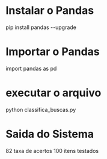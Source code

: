 # Instalar o Pandas
pip install pandas --upgrade

# Importar o Pandas
import pandas as pd

# executar o arquivo
python classifica_buscas.py

# Saida do Sistema
82 taxa de acertos
100 itens testados

